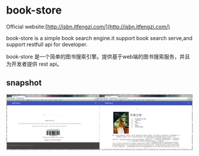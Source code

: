 # book-store

Official website:[http://isbn.itfengzi.com/](http://isbn.itfengzi.com/)

book-store is a simple book search engine.it support book search serve,and support restfull api for developer.

book-store 是一个简单的图书搜索引擎。提供基于web端的图书搜索服务，并且为开发者提供 rest api。

## snapshot

![isbn-snapshot](doc/images/isbn-snapshot.png)

